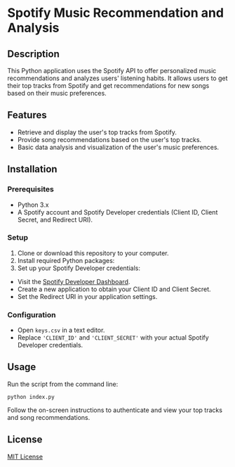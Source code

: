 # Spotify Music Recommendation and Analysis 

## Description
This Python application uses the Spotify API to offer personalized music recommendations and analyzes users' listening habits. It allows users to get their top tracks from Spotify and get recommendations for new songs based on their music preferences.

## Features
- Retrieve and display the user's top tracks from Spotify.
- Provide song recommendations based on the user's top tracks.
- Basic data analysis and visualization of the user's music preferences.

## Installation

### Prerequisites
- Python 3.x
- A Spotify account and Spotify Developer credentials (Client ID, Client Secret, and Redirect URI).

### Setup
1. Clone or download this repository to your computer.
2. Install required Python packages:
3. Set up your Spotify Developer credentials:
- Visit the [Spotify Developer Dashboard](https://developer.spotify.com/dashboard/applications).
- Create a new application to obtain your Client ID and Client Secret.
- Set the Redirect URI in your application settings.

### Configuration
- Open `keys.csv` in a text editor.
- Replace `'CLIENT_ID'` and `'CLIENT_SECRET'` with your actual Spotify Developer credentials.

## Usage
Run the script from the command line:
```
python index.py
```
Follow the on-screen instructions to authenticate and view your top tracks and song recommendations.

## License
[MIT License](LICENSE)
